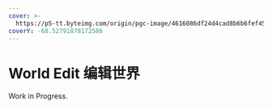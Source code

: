 ```yaml
---
cover: >-
  https://p5-tt.byteimg.com/origin/pgc-image/4616086df24d4cad8b6b6fef455f8a9c.jpg
coverY: -68.52791878172586
---
```


# World Edit 编辑世界

Work in Progress.
